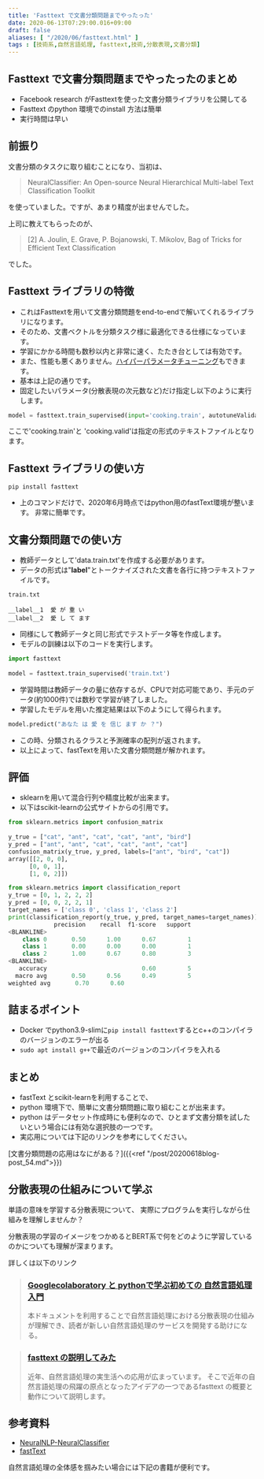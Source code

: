 ```yaml
---
title: 'Fasttext で文書分類問題までやったった'
date: 2020-06-13T07:29:00.016+09:00
draft: false
aliases: [ "/2020/06/fasttext.html" ]
tags : [技術系,自然言語処理, fasttext,技術,分散表現,文書分類]
---
```


## Fasttext で文書分類問題までやったったのまとめ

*   Facebook research がFasttextを使った文書分類ライブラリを公開してる
*   Fasttext のpython 環境でのinstall 方法は簡単
*   実行時間は早い
    
## 前振り

文書分類のタスクに取り組むことになり、当初は、

> NeuralClassifier: An Open-source Neural Hierarchical Multi-label Text Classification Toolkit

を使っていました。ですが、あまり精度が出ませんでした。

上司に教えてもらったのが、

> \[2\] A. Joulin, E. Grave, P. Bojanowski, T. Mikolov, Bag of Tricks for Efficient Text Classification

でした。

## Fasttext ライブラリの特徴

- これはFasttextを用いて文書分類問題をend-to-endで解いてくれるライブラリになります。
- そのため、文書ベクトルを分類タスク様に最適化できる仕様になっています。
- 学習にかかる時間も数秒以内と非常に速く、たたき台としては有効です。
- また、性能も悪くありません。[ハイパーパラメータチューニング](https://fasttext.cc/docs/en/autotune.html)もできます。
- 基本は上記の通りです。
- 固定したいパラメータ(分散表現の次元数など)だけ指定し以下のように実行します。

```py
model = fasttext.train_supervised(input='cooking.train', autotuneValidationFile='cooking.valid')
```

ここで'cooking.train'と 'cooking.valid'は指定の形式のテキストファイルとなります。

## Fasttext ライブラリの使い方


```
pip install fasttext
```

- 上のコマンドだけで、2020年6月時点ではpython用のfastText環境が整います。 非常に簡単です。

## 文書分類問題での使い方
- 教師データとして'data.train.txt'を作成する必要があります。
- データの形式は"**label**"とトークナイズされた文書を各行に持つテキストファイルです。

```
train.txt   
  
__label__1  愛 が 重 い  
__label__2  愛 し て ます
```

- 同様にして教師データと同じ形式でテストデータ等を作成します。
- モデルの訓練は以下のコードを実行します。

```py
import fasttext  
  
model = fasttext.train_supervised('train.txt')
```

- 学習時間は教師データの量に依存するが、CPUで対応可能であり、手元のデータ(約1000件)では数秒で学習が終了しました。
- 学習したモデルを用いた推定結果は以下のようにして得られます。

```py
model.predict("あなた は 愛 を 信じ ます か ？")
```

- この時、分類されるクラスと予測確率の配列が返されます。
- 以上によって、fastTextを用いた文書分類問題が解かれます。

## 評価

- sklearnを用いて混合行列や精度比較が出来ます。
- 以下はscikit-learnの公式サイトからの引用です。

```py
from sklearn.metrics import confusion_matrix  
  
y_true = ["cat", "ant", "cat", "cat", "ant", "bird"]  
y_pred = ["ant", "ant", "cat", "cat", "ant", "cat"]  
confusion_matrix(y_true, y_pred, labels=["ant", "bird", "cat"])  
array([[2, 0, 0],  
      [0, 0, 1],  
      [1, 0, 2]])
```

```py
from sklearn.metrics import classification_report  
y_true = [0, 1, 2, 2, 2]  
y_pred = [0, 0, 2, 2, 1]  
target_names = ['class 0', 'class 1', 'class 2']  
print(classification_report(y_true, y_pred, target_names=target_names))  
             precision    recall  f1-score   support  
<BLANKLINE>  
    class 0       0.50      1.00      0.67         1  
    class 1       0.00      0.00      0.00         1  
    class 2       1.00      0.67      0.80         3  
<BLANKLINE>  
   accuracy                           0.60         5  
  macro avg       0.50      0.56      0.49         5  
weighted avg       0.70      0.60
```
## 詰まるポイント
- Docker でpython3.9-slimに`pip install fasttext`するとc++のコンパイラのバージョンのエラーが出る
- `sudo apt install g++`で最近のバージョンのコンパイラを入れる
## まとめ
- fastText とscikit-learnを利用することで、
- python 環境下で、簡単に文書分類問題に取り組むことが出来ます。
- python はデータセット作成時にも便利なので、ひとまず文書分類を試したいという場合には有効な選択肢の一つです。
- 実応用については下記のリンクを参考にしてください。

[文書分類問題の応用はなにがある？]({{<ref "/post/20200618blog-post_54.md">}})

## 分散表現の仕組みについて学ぶ

単語の意味を学習する分散表現について、
実際にプログラムを実行しながら仕組みを理解しませんか？

分散表現の学習のイメージをつかめるとBERT系で何をどのように学習しているのかについても理解が深まります。

詳しくは以下のリンク
> ### [Googlecolaboratory と pythonで学ぶ初めての 自然言語処理入門](https://subcul-science.booth.pm/items/1562211)
> 本ドキュメントを利用することで自然言語処理における分散表現の仕組みが理解でき、読者が新しい自然言語処理のサービスを開発する助けになる。

> ### [fasttext の説明してみた](https://subcul-science.booth.pm/items/3152477)
> 近年、自然言語処理の実生活への応用が広まっています。
> そこで近年の自然言語処理の飛躍の原点となったアイデアの一つであるfasttext の概要と動作について説明します。

## 参考資料 
- [NeuralNLP-NeuralClassifier](https://github.com/Tencent/NeuralNLP-NeuralClassifier)
- [fastText](https://github.com/facebookresearch/fastText)

自然言語処理の全体感を掴みたい場合には下記の書籍が便利です。
<div data-vc_mylinkbox_id="887685224"></div>